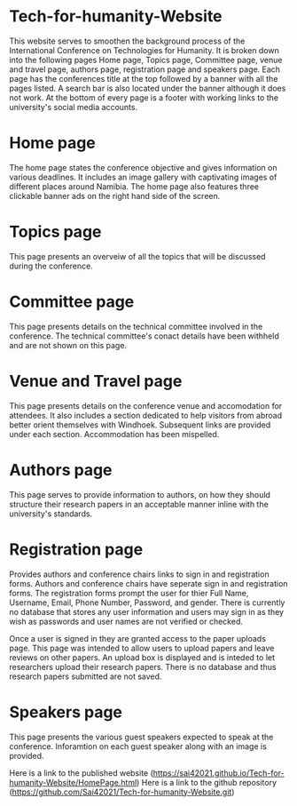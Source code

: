 # Tech-for-humanity-Website
This website serves to smoothen the background process of the International Conference on Technologies for Humanity.
It is broken down into the following pages Home page, Topics page, Committee page, venue and travel page, authors page, registration page and speakers page.
Each page has the conferences title at the top followed by a banner with all the pages listed. A search bar is also located under the banner although it does not
work. At the bottom of every page is a footer with working links to the university's social media accounts.

# Home page
The home page states the conference objective and gives information on various deadlines. It includes an image gallery with captivating images of different 
places around Namibia. The home page also features three clickable banner ads on the right hand side of the screen. 

# Topics page
This page presents an overveiw of all the topics that will be discussed during the conference.

# Committee page
This page presents details on the technical committee involved in the conference. The technical committee's conact details have been withheld and are not shown on this 
page.

# Venue and Travel page
This page presents details on the conference venue and accomodation for attendees. It also includes a section dedicated to help visitors from abroad better orient 
themselves with Windhoek. Subsequent links are provided under each section. Accommodation has been mispelled.

# Authors page
This page serves to provide information to authors, on how they should structure their research papers in an acceptable manner inline with the university's standards.

# Registration page
Provides authors and conference chairs links to sign in and registration forms. Authors and conference chairs have seperate sign in and registration forms. 
The registration forms prompt the user for thier Full Name, Username, Email, Phone Number, Password, and gender. There is currently no database that stores any user
information and users may sign in as they wish as passwords and user names are not verified or checked.

Once a user is signed in they are granted access to the paper uploads page. This page was intended to allow users to upload papers and leave reviews on other papers.
An upload box is displayed and is inteded to let researchers upload their research papers. There is no database and thus research papers submitted are not saved.

# Speakers page
This page presents the various guest speakers expected to speak at the conference. Inforamtion on each guest speaker along with an image is provided.

Here is a link to the published website (https://sai42021.github.io/Tech-for-humanity-Website/HomePage.html)
Here is a link to the github repository (https://github.com/Sai42021/Tech-for-humanity-Website.git)
